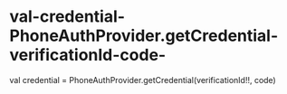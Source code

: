 # val-credential-PhoneAuthProvider.getCredential-verificationId-code-
val credential = PhoneAuthProvider.getCredential(verificationId!!, code)
